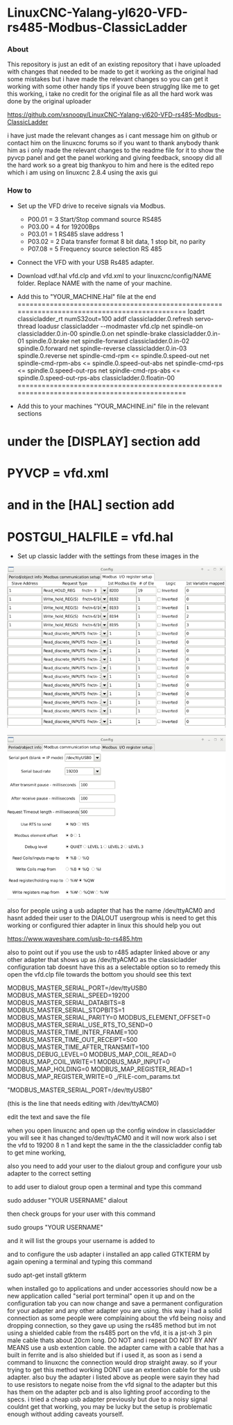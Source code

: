 # LinuxCNC-Yalang-yl620-VFD-rs485-Modbus-ClassicLadder

### About

This repository is just an edit of an existing repository that i have uploaded with changes that needed to be made to get it working as the original had some mistakes but i have made the relevant changes so you can get it working with some other handy tips if youve been strugglng like me to get this working, i take no credit for the original file as all the hard work was done by the original uploader

https://github.com/xsnoopy/LinuxCNC-Yalang-yl620-VFD-rs485-Modbus-ClassicLadder

i have just made the relevant changes as i cant message him on github or contact him on the linuxcnc forums so if you want to thank anybody thank him as i only made the relevant changes to the readme file for it to show the pyvcp panel and get the panel working and giving feedback, snoopy did all the hard work so a great big thankyou to him and here is the edited repo which i am using on linuxcnc 2.8.4 using the axis gui

### How to

- Set up the VFD drive to receive signals via Modbus. 
  - P00.01 = 3  Start/Stop command source RS485
  - P03.00 = 4  for 19200Bps
  - P03.01 = 1  RS485 slave address 1
  - P03.02 =  2  Data transfer format 8 bit data, 1 stop bit, no parity
  - P07.08 =  5  Frequency source selection RS 485
- Connect the VFD with your USB Rs485 adapter.
- Download vdf.hal vfd.clp and vfd.xml to your linuxcnc/config/NAME folder. Replace NAME with the name of your machine. 
- Add this to "YOUR_MACHINE.Hal" file at the end
=============================================================================================
loadrt classicladder_rt numS32out=100
addf classicladder.0.refresh servo-thread
loadusr classicladder --modmaster vfd.clp
net spindle-on          classicladder.0.in-00   spindle.0.on
net spindle-brake       classicladder.0.in-01   spindle.0.brake
net spindle-forward     classicladder.0.in-02   spindle.0.forward
net spindle-reverse     classicladder.0.in-03   spindle.0.reverse
net spindle-cmd-rpm     <= spindle.0.speed-out
net spindle-cmd-rpm-abs <= spindle.0.speed-out-abs
net spindle-cmd-rps     <= spindle.0.speed-out-rps
net spindle-cmd-rps-abs <= spindle.0.speed-out-rps-abs classicladder.0.floatin-00
=============================================================================================

- Add this to your machines "YOUR_MACHINE.ini" file in the relevant sections

under the [DISPLAY] section add
=============================================================================================
PYVCP = vfd.xml
=============================================================================================
and in the [HAL] section add
=============================================================================================
POSTGUI_HALFILE = vfd.hal
============================================================================================= 
 - Set up classic ladder with the settings from these images in the 
 
 ![](register.png) 
 
 ![](Config.png)

also for people using a usb adapter that has the name /dev/ttyACM0 and hasnt added their user to the DIALOUT usergroup whis is need to get this working or configured thier adapter in linux this should help you out

https://www.waveshare.com/usb-to-rs485.htm

also to point out if you use the usb to r485 adapter linked above or any other adapter that shows up as /dev/ttyACMO as the classicladder configuration tab doesnt have this as a selectable option 
so to remedy this open the vfd.clp file towards the bottom you should see this text

MODBUS_MASTER_SERIAL_PORT=/dev/ttyUSB0
MODBUS_MASTER_SERIAL_SPEED=19200
MODBUS_MASTER_SERIAL_DATABITS=8
MODBUS_MASTER_SERIAL_STOPBITS=1
MODBUS_MASTER_SERIAL_PARITY=0
MODBUS_ELEMENT_OFFSET=0
MODBUS_MASTER_SERIAL_USE_RTS_TO_SEND=0
MODBUS_MASTER_TIME_INTER_FRAME=100
MODBUS_MASTER_TIME_OUT_RECEIPT=500
MODBUS_MASTER_TIME_AFTER_TRANSMIT=100
MODBUS_DEBUG_LEVEL=0
MODBUS_MAP_COIL_READ=0
MODBUS_MAP_COIL_WRITE=1
MODBUS_MAP_INPUT=0
MODBUS_MAP_HOLDING=0
MODBUS_MAP_REGISTER_READ=1
MODBUS_MAP_REGISTER_WRITE=0
_/FILE-com_params.txt

"MODBUS_MASTER_SERIAL_PORT=/dev/ttyUSB0"

(this is the line that needs editing with /dev/ttyACM0)

edit the text and save the file

when you open linuxcnc and open up the config window in classicladder you will see it has changed to/dev/ttyACM0 and it will now work
also i set the vfd to 19200 8 n 1 and kept the same in the the classicladder config tab to get mine working,

also you need to add your user to the dialout group and configure your usb adapter to the correct setting

to add user to dialout group open a terminal and type this command

sudo adduser "YOUR USERNAME" dialout

then check groups for your user with this command

sudo groups "YOUR USERNAME"

and it will list the groups your username is added to

and to configure the usb adapter i installed an app called GTKTERM by again opening a terminal and typing this command

sudo apt-get install gtkterm

when installed go to applications and under accessories should now be a new application called "serial port terminal"
open it up and on the configuration tab you can now change and save a permanent configuration for your adapter and any other adapter you are 
using. this way i had a solid connection as some people were complaining about the vfd being noisy and dropping connection, 
so they gave up using the rs485 method but im not using a shielded cable from the rs485 port on the vfd, it is a jst-xh 3 pin male cable thats about 20cm long. 
DO NOT and i repeat DO NOT BY ANY MEANS use a usb extention cable. the adapter came with a cable that has a built in ferrite and is also shielded but if i used it, 
as soon as i send a command to linuxcnc the connection would drop straight away. so if your trying to get this method working DONT use an extention cable for the usb adapter. 
also buy the adapter i listed above as people were sayin they had to use resistors to negate noise from the vfd signal to the adapter but this has them on the adapter 
pcb and is also lighting proof according to the specs. i tried a cheap usb adapter previously but due to a noisy signal couldnt get that working, you may be lucky 
but the setup is problematic enough without adding caveats yourself.

 


